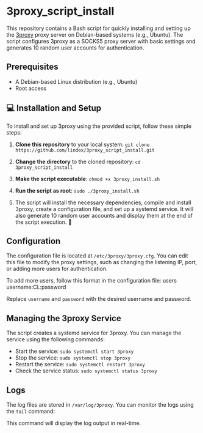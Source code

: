 # 3proxy_script_install

This repository contains a Bash script for quickly installing and setting up the [3proxy](https://github.com/3proxy/3proxy) proxy server on Debian-based systems (e.g., Ubuntu). The script configures 3proxy as a SOCKS5 proxy server with basic settings and generates 10 random user accounts for authentication.

## Prerequisites

- A Debian-based Linux distribution (e.g., Ubuntu)
- Root access

## 💻 Installation and Setup

To install and set up 3proxy using the provided script, follow these simple steps:

1. **Clone this repository** to your local system:
   `git clone https://github.com/lindex/3proxy_script_install.git`

2. **Change the directory** to the cloned repository:
   `cd 3proxy_script_install`

3. **Make the script executable**:
   `chmod +x 3proxy_install.sh`

4. **Run the script as root**:
   `sudo ./3proxy_install.sh`

5. The script will install the necessary dependencies, compile and install 3proxy, create a configuration file, and set up a systemd service. It will also generate 10 random user accounts and display them at the end of the script execution. 🎉


## Configuration

The configuration file is located at `/etc/3proxy/3proxy.cfg`. You can edit this file to modify the proxy settings, such as changing the listening IP, port, or adding more users for authentication.

To add more users, follow this format in the configuration file:
users username:CL:password

Replace `username` and `password` with the desired username and password.

## Managing the 3proxy Service

The script creates a systemd service for 3proxy. You can manage the service using the following commands:

- Start the service: `sudo systemctl start 3proxy`
- Stop the service: `sudo systemctl stop 3proxy`
- Restart the service: `sudo systemctl restart 3proxy`
- Check the service status: `sudo systemctl status 3proxy`

## Logs

The log files are stored in `/var/log/3proxy`. You can monitor the logs using the `tail` command:


This command will display the log output in real-time.


